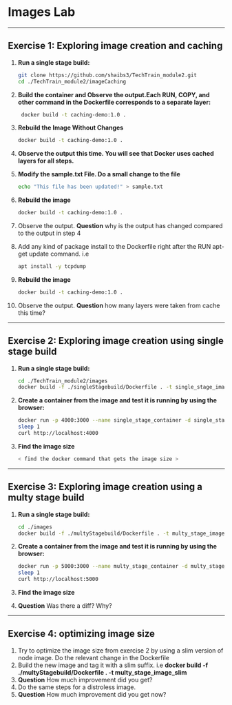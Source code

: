 
# Images Lab

---
## Exercise 1: Exploring image creation and caching

1. **Run a single stage build:**
   ```bash
   git clone https://github.com/shaibs3/TechTrain_module2.git
   cd ./TechTrain_module2/imageCaching
   ```

2. **Build the container and Observe the output.Each RUN, COPY, and other command in the Dockerfile corresponds to a separate layer:**
   ```bash
    docker build -t caching-demo:1.0 .  
   ```
3. **Rebuild the Image Without Changes**
   ```bash
   docker build -t caching-demo:1.0 .
   ```
4. **Observe the output this time. You will see that Docker uses cached layers for all steps.**
5. **Modify the sample.txt File. Do a small change to the file**
    ```bash
    echo "This file has been updated!" > sample.txt
    ```
6. **Rebuild the image**
   ```bash
   docker build -t caching-demo:1.0 .
   ```
7. Observe the output. **Question** why is the output has changed compared to the output in step 4

8. Add any kind of package install to the Dockerfile right after the RUN apt-get update command. i.e
   ```bash
   apt install -y tcpdump
   ```
9. **Rebuild the image**
   ```bash
   docker build -t caching-demo:1.0 .
      ```
7. Observe the output. **Question** how many layers were taken from cache this time?

---
## Exercise 2: Exploring image creation using single stage build

1. **Run a single stage build:**
   ```bash
   cd ./TechTrain_module2/images
   docker build -f ./singleStagebuild/Dockerfile . -t single_stage_image
   ```

2. **Create a container from the image and test it is running by using the browser:**
   ```bash
   docker run -p 4000:3000 --name single_stage_container -d single_stage_image
   sleep 1
   curl http://localhost:4000
   ```
3. **Find the image size**
   ```bash
   < find the docker command that gets the image size >
   ```
---

## Exercise 3: Exploring image creation using a multy stage build

1. **Run a single stage build:**
   ```bash
   cd ./images
   docker build -f ./multyStagebuild/Dockerfile . -t multy_stage_image
   ```

2. **Create a container from the image and test it is running by using the browser:**
   ```bash
   docker run -p 5000:3000 --name multy_stage_container -d multy_stage_image
   sleep 1
   curl http://localhost:5000
   ```
3. **Find the image size**
4. **Question** Was there a diff? Why?

---

## Exercise 4: optimizing image size
1. Try to optimize the image size from exercise 2 by using a slim version of node image. Do the relevant change in the Dockerfile
2. Build the new image and tag it with a slim suffix. i.e **docker build -f ./multyStagebuild/Dockerfile . -t multy_stage_image_slim**
3. **Question** How much improvement did you get?
4. Do the same steps for a distroless image.
5. **Question** How much improvement did you get now?
